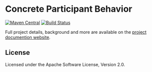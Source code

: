 <!--
Copyright 2017 Software Engineering and Synthesis Group

Licensed under the Apache License, Version 2.0 (the "License");
you may not use this file except in compliance with the License.
You may obtain a copy of the License at

  http://www.apache.org/licenses/LICENSE-2.0

Unless required by applicable law or agreed to in writing, software
distributed under the License is distributed on an "AS IS" BASIS,
WITHOUT WARRANTIES OR CONDITIONS OF ANY KIND, either express or implied.
See the License for the specific language governing permissions and
limitations under the License.
-->
# Concrete Participant Behavior
[![Maven Central](https://maven-badges.herokuapp.com/maven-central/com/github/sesygroup/choreography/concrete-participant-behavior/badge.svg)](https://maven-badges.herokuapp.com/maven-central/com/github/sesygroup/choreography/concrete-participant-behavior) [![Build Status](https://travis-ci.org/sesygroup/concrete-participant-behavior.svg?branch=master)](https://travis-ci.org/sesygroup/concrete-participant-behavior)

Full project details, background and more are available on the [project documention website](https://sesygroup.github.io/concrete-participant-behavior).

## License
Licensed under the Apache Software License, Version 2.0.
